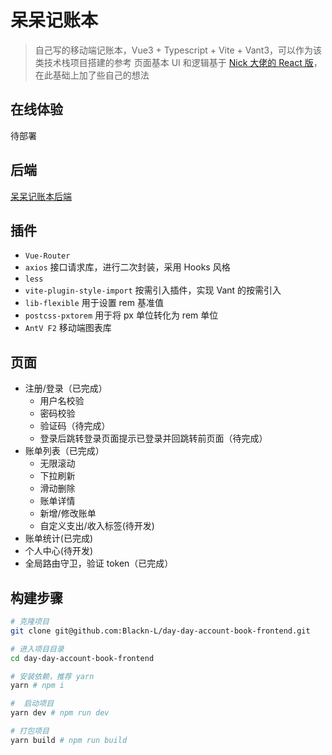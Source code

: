 # 呆呆记账本
> 自己写的移动端记账本，Vue3 + Typescript + Vite + Vant3，可以作为该类技术栈项目搭建的参考
> 页面基本 UI 和逻辑基于 [Nick 大佬的 React 版](https://github.com/Nick930826/juejue-vite-h)，在此基础上加了些自己的想法

## 在线体验
待部署

## 后端
[呆呆记账本后端](https://github.com/Blackn-L/day-day-account-book-backend)

## 插件
* `Vue-Router`
* `axios` 接口请求库，进行二次封装，采用 Hooks 风格
* `less`
* `vite-plugin-style-import` 按需引入插件，实现 Vant 的按需引入
* `lib-flexible`  用于设置 rem 基准值
* `postcss-pxtorem` 用于将 px 单位转化为 rem 单位
* `AntV F2` 移动端图表库

## 页面
* 注册/登录（已完成）
  * 用户名校验
  * 密码校验
  * 验证码（待完成）
  * 登录后跳转登录页面提示已登录并回跳转前页面（待完成）
* 账单列表（已完成）
  * 无限滚动
  * 下拉刷新
  * 滑动删除
  * 账单详情
  * 新增/修改账单
  * 自定义支出/收入标签(待开发)
* 账单统计(已完成)
* 个人中心(待开发)
* 全局路由守卫，验证 token（已完成）
## 构建步骤
``` bash
# 克隆项目
git clone git@github.com:Blackn-L/day-day-account-book-frontend.git

# 进入项目目录
cd day-day-account-book-frontend

# 安装依赖，推荐 yarn
yarn # npm i

#  启动项目
yarn dev # npm run dev

# 打包项目
yarn build # npm run build
